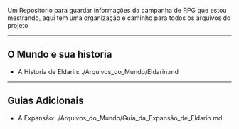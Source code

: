 Um Repositorio para guardar informações da campanha de RPG que estou mestrando, aqui tem uma organização e caminho para todos os arquivos do projeto

---
## O Mundo e sua historia
- A Historia de Eldarin: ./Arquivos_do_Mundo/Eldarin.md

---
## Guias Adicionais
- A Expansão: ./Arquivos_do_Mundo/Guia_da_Expansão_de_Eldarin.md